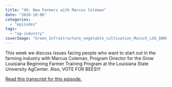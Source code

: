 ```yaml
---
title: "46: New Farmers with Marcus Coleman"
date: "2020-10-06"
categories: 
  - "episodes"
tags: 
  - "ag-industry"
coverImage: "Green_Infrastructure_vegetable_cultivation_Munich_LOS_DAMA-scaled.jpg"
---
```


This week we discuss issues facing people who want to start out in the farming industry with Marcus Coleman, Program Director for the Grow Louisiana Beginning Farmer Training Program at the Louisiana State University AgCenter. Also, VOTE FOR BEES!!!

[Read this transcript for this episode.](https://www.onetogrowonpod.com/46-new-farmers-with-marcus-coleman-transcript/)
